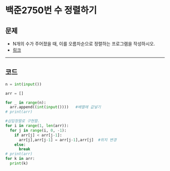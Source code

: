 # 백준2750번 수 정렬하기

## 문제

- N개의 수가 주어졌을 때, 이를 오름차순으로 정렬하는 프로그램을 작성하시오.
- [링크](https://www.acmicpc.net/problem/2750)

---

## 코드

```python
n = int(input())

arr = []

for _ in range(n):
  arr.append((int(input())))   #배열에 값넣기
# print(arr)

#삽입정렬로 구현함.
for i in range(1, len(arr)):
  for j in range(i, 0, -1):
    if arr[j] < arr[j-1]:
      arr[j],arr[j-1] = arr[j-1],arr[j]  #위치 변경
    else:
      break
# print(arr)
for k in arr:
  print(k)
```

